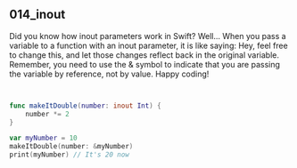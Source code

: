 ## 014_inout

Did you know how inout parameters work in Swift? Well... When you pass a variable to a function with an inout parameter, it is like saying: Hey, feel free to change this, and let those changes reflect back in the original variable. Remember, you need to use the & symbol to indicate that you are passing the variable by reference, not by value. Happy coding!

```swift


func makeItDouble(number: inout Int) {
    number *= 2
}

var myNumber = 10
makeItDouble(number: &myNumber)
print(myNumber) // It's 20 now


```